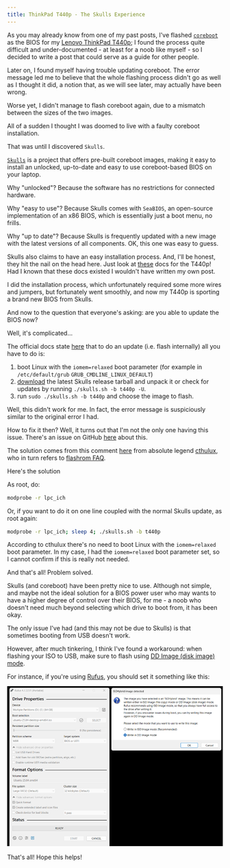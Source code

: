 ```yaml
---
title: ThinkPad T440p - The Skulls Experience 
---
```


As you may already know from one of my past posts, I've flashed [`coreboot`](https://www.coreboot.org/) as the BIOS for my [Lenovo ThinkPad T440p](https://support.lenovo.com/gb/en/solutions/pd100280-detailed-specifications-thinkpad-t440p);
I found the process quite difficult and under-documented - at least for a noob like myself -
so I decided to write a post that could serve as a guide for other people.

Later on, I found myself having trouble updating coreboot. The error message led me to believe that
the whole flashing process didn't go as well as I thought it did, a notion that, as we will see later,
may actually have been wrong.

Worse yet, I didn't manage to flash coreboot again, due to a mismatch between the sizes of the two images.

All of a sudden I thought I was doomed to live with a faulty coreboot installation. 

That was until I discovered `Skulls`.

[`Skulls`](https://github.com/merge/skulls) is a project that offers pre-built coreboot images, making it easy to install an unlocked,
up-to-date and easy to use coreboot-based BIOS on your laptop.

Why "unlocked"? Because the software has no restrictions for connected hardware.

Why "easy to use"? Because Skulls comes with `SeaBIOS`, an open-source implementation of an x86 BIOS,
which is essentially just a boot menu, no frills.

Why "up to date"? Because Skulls is frequently updated with a new image with the latest versions of all components.
OK, this one was easy to guess.

Skulls also claims to have an easy installation process. And, I'll be honest, they hit the nail on the head here.
Just look at [these](https://github.com/merge/skulls/blob/master/t440p/README.md) docs for the T440p!
Had I known that these docs existed I wouldn't have written my own post.

I did the installation process, which unfortunately required some more wires and jumpers, but fortunately went smoothly,
and now my T440p is sporting a brand new BIOS from Skulls.

And now to the question that everyone's asking: are you able to update the BIOS now?

Well, it's complicated...

The official docs state [here](https://github.com/merge/skulls/blob/master/t440p/README.md#updating) that to do an update (i.e. flash internally)
all you have to do is:

1. boot Linux with the `iomem=relaxed` boot parameter (for example in `/etc/default/grub` `GRUB_CMDLINE_LINUX_DEFAULT`)
2. [download](https://github.com/merge/skulls/releases) the latest Skulls release tarball and unpack it or check for updates by running `./skulls.sh -b t440p -U`.
3. run `sudo ./skulls.sh -b t440p` and choose the image to flash.

Well, this didn't work for me. In fact, the error message is suspiciously similar to the original error I had.

How to fix it then? Well, it turns out that I'm not the only one having this issue. There's an issue on GitHub [here](https://github.com/merge/skulls/releases) about this.

The solution comes from this comment [here](https://github.com/merge/skulls/issues/258#issuecomment-1489374206) from
absolute legend [cthulux](https://github.com/cthulux), who in turn refers to [flashrom FAQ](https://www.flashrom.org/FAQ).

Here's the solution

As root, do:

```bash
modprobe -r lpc_ich
```

Or, if you want to do it on one line coupled with the normal Skulls update, as root again:

```bash
modprobe -r lpc_ich; sleep 4; ./skulls.sh -b t440p
```

According to cthulux there's no need to boot Linux with the `iomem=relaxed` boot parameter.
In my case, I had the `iomem=relaxed` boot parameter set, so I cannot confirm if this is really not needed.

And that's all! Problem solved.

Skulls (and coreboot) have been pretty nice to use.
Although not simple, and maybe not the ideal solution for a BIOS power user who may wants to have a higher degree of control over their BIOS, for me - a noob who doesn't need much beyond selecting which drive to boot from, it has been okay.

The only issue I've had (and this may not be due to Skulls) is that sometimes booting from USB doesn't work.

However, after much tinkering, I think I've found a workaround: when flashing your ISO to USB, make sure to flash using [DD Image (disk image) mode](https://www.msftnext.com/what-are-iso-and-dd-image-modes-in-rufus/).

For instance, if you're using [Rufus](https://rufus.ie/en/), you should set it something like this:

![Rufus in DD Image (disk image) mode](../assets/img/2025-10-01/rufus.png "Rufus in DD Image (disk image) mode")

That's all! Hope this helps!
